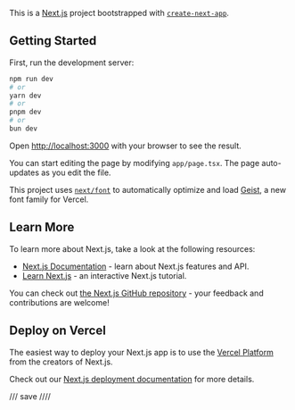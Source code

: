 This is a [Next.js](https://nextjs.org) project bootstrapped with [`create-next-app`](https://nextjs.org/docs/app/api-reference/cli/create-next-app).

## Getting Started

First, run the development server:

```bash
npm run dev
# or
yarn dev
# or
pnpm dev
# or
bun dev
```

Open [http://localhost:3000](http://localhost:3000) with your browser to see the result.

You can start editing the page by modifying `app/page.tsx`. The page auto-updates as you edit the file.

This project uses [`next/font`](https://nextjs.org/docs/app/building-your-application/optimizing/fonts) to automatically optimize and load [Geist](https://vercel.com/font), a new font family for Vercel.

## Learn More

To learn more about Next.js, take a look at the following resources:

- [Next.js Documentation](https://nextjs.org/docs) - learn about Next.js features and API.
- [Learn Next.js](https://nextjs.org/learn) - an interactive Next.js tutorial.

You can check out [the Next.js GitHub repository](https://github.com/vercel/next.js) - your feedback and contributions are welcome!

## Deploy on Vercel

The easiest way to deploy your Next.js app is to use the [Vercel Platform](https://vercel.com/new?utm_medium=default-template&filter=next.js&utm_source=create-next-app&utm_campaign=create-next-app-readme) from the creators of Next.js.

Check out our [Next.js deployment documentation](https://nextjs.org/docs/app/building-your-application/deploying) for more details.

/// save ////

<!-- <div className="flex items-center">
                <Menu as="div" className="relative inline-block text-left">
                  <MenuButton className="inline-flex w-full px-3 py-2 text-sm font-semibold text-black text-base">
                    {session?.user.name}
                    <ChevronDownIcon
                      aria-hidden="true"
                      className="-mr-1 size-5 text-black"
                    />
                  </MenuButton>
                  <MenuItems
                    transition
                    anchor="bottom"
                    className="font-poppins absolute right-0 z-10 mt-2 w-56 origin-top-right rounded-md bg-cream shadow-lg ring-1 ring-black/5 transition focus:outline-none data-[closed]:scale-95 data-[closed]:transform data-[closed]:opacity-0 data-[enter]:duration-100 data-[leave]:duration-75 data-[enter]:ease-out data-[leave]:ease-in"
                  >
                    <div className="py-1">
                      <MenuItem>
                        <div className="block px-4 py-2 text-sm text-black data-[focus]:bg-blushPeach data-[focus]:text-black data-[focus]:outline-none">
                          <button className="">Profile</button>
                        </div>
                      </MenuItem>
                      <MenuItem>
                        <form
                          className="block px-4 py-2 text-sm text-black data-[focus]:bg-blushPeach data-[focus]:text-black data-[focus]:outline-none"
                          action={async () => {
                            "use server";
                            await signOut({ redirectTo: "/" });
                          }}
                        >
                          <button type="submit" className="">
                            Logout
                          </button>
                        </form>
                      </MenuItem>
                    </div>
                  </MenuItems>
                </Menu>
              </div>
                        {session && session?.user ? (          ) : (
            <form
              action={async () => {
                "use server";
                await signIn("google");
              }}
            >
              <button type="submit">Login</button>
            </form>
          )}-->
